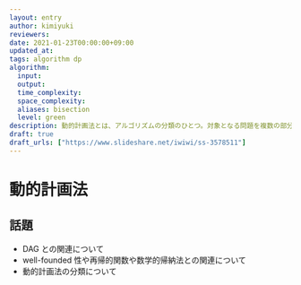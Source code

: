 ```yaml
---
layout: entry
author: kimiyuki
reviewers:
date: 2021-01-23T00:00:00+09:00
updated_at:
tags: algorithm dp
algorithm:
  input:
  output:
  time_complexity:
  space_complexity:
  aliases: bisection
  level: green
description: 動的計画法とは、アルゴリズムの分類のひとつ。対象となる問題を複数の部分問題に分割して、部分問題の答えを記録しながらそのすべてを解くという形のアルゴリズムの総称である。動的計画法に分類されるようなアルゴリズムの実装方法の典型例として、配列をループで埋めていく実装や、メモ化を伴なう再帰による実装がある。
draft: true
draft_urls: ["https://www.slideshare.net/iwiwi/ss-3578511"]
---
```


# 動的計画法

## 話題

-   DAG との関連について
-   well-founded 性や再帰的関数や数学的帰納法との関連について
-   動的計画法の分類について
